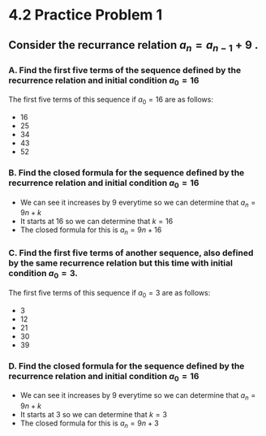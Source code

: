# 4.2 Practice Problem 1

## Consider the recurrance relation $a_n = a_{n-1} + 9$ .

### A. Find the first five terms of the sequence defined by the recurrence relation and initial condition $a_0 = 16$
The first five terms of this sequence if $a_0 = 16$ are as follows:
- 16
- 25
- 34
- 43
- 52

### B. Find the closed formula for the sequence defined by the recurrence relation and initial condition $a_0 = 16$
- We can see it increases by 9 everytime so we can determine that $a_n = 9n+k$
- It starts at 16 so we can determine that $k=16$
- The closed formula for this is $a_n = 9n+16$

### C. Find the first five terms of another sequence, also defined by the same recurrence relation but this time with initial condition $a_0 = 3$.
The first five terms of this sequence if $a_0 = 3$ are as follows:
- 3
- 12
- 21
- 30 
- 39

### D. Find the closed formula for the sequence defined by the recurrence relation and initial condition $a_0 = 16$
- We can see it increases by 9 everytime so we can determine that $a_n = 9n+k$
- It starts at 3 so we can determine that $k=3$
- The closed formula for this is $a_n = 9n+3$
